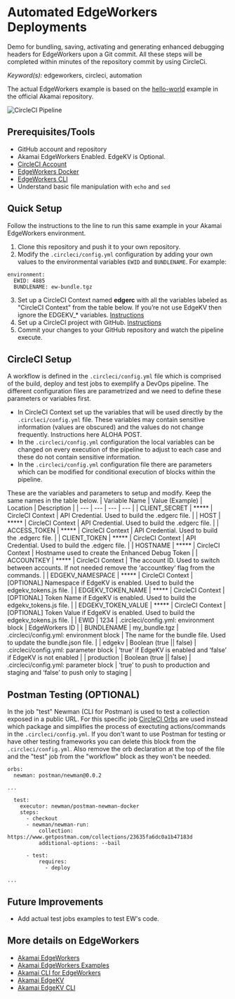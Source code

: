 # Automated EdgeWorkers Deployments
Demo for bundling, saving, activating and generating enhanced debugging headers for EdgeWorkers upon a Git commit. All these steps will be completed within minutes of the repository commit by using CircleCi. 

*Keyword(s):* edgeworkers, circleci, automation

The actual EdgeWorkers example is based on the [hello-world](https://github.com/akamai/edgeworkers-examples/tree/master/edgecompute/examples/getting-started/hello-world%20(EW)) example in the official Akamai repository.

![CircleCI Pipeline](http://jaescalo.test.edgekey.net/images/CircleCI-flow.jpg)

## Prerequisites/Tools
- GitHub account and repository
- Akamai EdgeWorkers Enabled. EdgeKV is Optional.
- [CircleCI Account](https://app.circleci.com/dashboard)
- [EdgeWorkers Docker](https://hub.docker.com/r/akamai/edgeworkers)
- [EdgeWorkers CLI](https://github.com/akamai/cli-edgeworkers)
- Understand basic file manipulation with `echo` and `sed`

## Quick Setup
Follow the instructions to the line to run this same example in your Akamai EdgeWorkers environment.
1. Clone this repository and push it to your own repository. 
2. Modify the `.circleci/config.yml` configuration by adding your own values to the environmental variables  `EWID` and `BUNDLENAME`. For example:
  ```
  environment:
    EWID: 4885
    BUNDLENAME: ew-bundle.tgz
  ```
3. Set up a CircleCI Context named **edgerc** with all the variables labeled as "CircleCI Context" from the table below. If you’re not use EdgeKV then ignore the EDGEKV_* variables. [Instructions](https://circleci.com/docs/2.0/contexts/)
4. Set up a CircleCI project with GitHub. [Instructions](https://circleci.com/docs/2.0/getting-started/)
5. Commit your changes to your GitHub repository and watch the pipeline execute.

## CircleCI Setup
A workflow is defined in the `.circleci/config.yml` file which is comprised of the build, deploy and test jobs to exemplify a DevOps pipeline.
The different configuration files are parametrized and we need to define these parameters or variables first.

* In CircleCI Context set up the variables that will be used directly by the `.circleci/config.yml` file. These variables may contain sensitive information (values are obscured) and the values do not change frequently. Instructions here ALOHA POST.
* In the `.circleci/config.yml` configuration the local variables can be changed on every execution of the pipeline to adjust to each case and these do not contain sensitive information.
* In the `.circleci/config.yml` configuration file there are parameters which can be modified for conditional execution of blocks within the pipeline.

These are the variables and parameters to setup and modify. Keep the same names in the table below.
| Variable Name | Value (Example) | Location | Description |
| --- | --- |  --- |  --- | 
| CLIENT_SECRET | ***** | CircleCI Context | API Credential. Used to build the .edgerc file. |
| HOST | ***** | CircleCI Context | API Credential. Used to build the .edgerc file. |
| ACCESS_TOKEN | ***** | CircleCI Context | API Credential. Used to build the .edgerc file. |
| CLIENT_TOKEN | ***** | CircleCI Context | API Credential. Used to build the .edgerc file. |
| HOSTNAME | ***** | CircleCI Context | Hostname used to create the Enhanced Debug Token |
| ACCOUNTKEY | ***** | CircleCI Context | The account ID. Used to switch between accounts. If not needed remove the ‘accountkey’ flag from the commands. |
| EDGEKV_NAMESPACE | ***** | CircleCI Context | [OPTIONAL] Namespace if EdgeKV is enabled. Used to build the edgekv_tokens.js file. |
| EDGEKV_TOKEN_NAME | ***** | CircleCI Context | [OPTIONAL] Token Name if EdgeKV is enabled. Used to build the edgekv_tokens.js file.  |
| EDGEKV_TOKEN_VALUE | ***** | CircleCI Context | [OPTIONAL] Token Value if EdgeKV is enabled. Used to build the edgekv_tokens.js file.  |
| EWID | 1234 | .circleci/config.yml: environment block | EdgeWorkers ID |
| BUNDLENAME | my_bundle.tgz | .circleci/config.yml: environment block | The name for the bundle file. Used to update the bundle.json file. |
| edgekv | Boolean (true \|\| false) | .circleci/config.yml: parameter block | ‘true’ if EdgeKV is enabled and ‘false’ if EdgeKV is not enabled |
| production | Boolean (true \|\| false) | .circleci/config.yml: parameter block | ‘true’ to push to production and staging and ‘false’ to push only to staging |

## Postman Testing (OPTIONAL)
In the job "test" Newman (CLI for Postman) is used to test a collection exposed in a public URL. For this specific job [CircleCI Orbs](https://circleci.com/developer/orbs/orb/postman/newman) are used instead which package and simplifies the process of exectuting actions/commands in the `.circleci/config.yml`.
If you don't want to use Postman for testing or have other testing frameworks you can delete this block from the `.circleci/config.yml`. Also remove the orb declaration at the top of the file and the "test" job from the "workflow" block as they won't be needed.
```
orbs: 
  newman: postman/newman@0.0.2

...

  test:
    executor: newman/postman-newman-docker
    steps:  
      - checkout
      - newman/newman-run:
          collection: https://www.getpostman.com/collections/23635fa6dc0a1b47183d
          additional-options: --bail

      - test:
          requires:
            - deploy

...
```

## Future Improvements
* Add actual test jobs examples to test EW's code.

## More details on EdgeWorkers
- [Akamai EdgeWorkers](https://techdocs.akamai.com/edgeworkers/docs)
- [Akamai EdgeWorkers Examples](https://github.com/akamai/edgeworkers-examples)
- [Akamai CLI for EdgeWorkers](https://github.com/akamai/cli-edgeworkers)
- [Akamai EdgeKV](https://techdocs.akamai.com/edgekv/docs/welcome-to-edgekv)
- [Akamai EdgeKV CLI](https://github.com/akamai/cli-edgeworkers/blob/master/docs/edgekv_cli.md)
